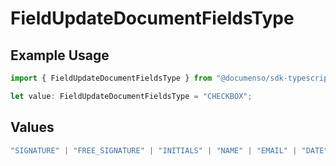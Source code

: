 # FieldUpdateDocumentFieldsType

## Example Usage

```typescript
import { FieldUpdateDocumentFieldsType } from "@documenso/sdk-typescript/models/operations";

let value: FieldUpdateDocumentFieldsType = "CHECKBOX";
```

## Values

```typescript
"SIGNATURE" | "FREE_SIGNATURE" | "INITIALS" | "NAME" | "EMAIL" | "DATE" | "TEXT" | "NUMBER" | "RADIO" | "CHECKBOX" | "DROPDOWN"
```